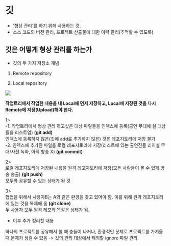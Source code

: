 깃
============
* '형상 관리'를 하기 위해 사용하는 것.
* 소스 코드의 버전 관리, 프로젝트 산출물에 대한 이력 관리(추적할 수 있도록)    
       
      
      
       
깃은 어떻게 형상 관리를 하는가
-------------------------------
  
  
* 깃의 두 가지 저장소 개념
1. Remote repository   
   
2. Local repository   
     
     
      
<img src="https://user-images.githubusercontent.com/75105871/121289051-55778f00-c91f-11eb-9a33-1537e119ee1f.jpg"/>
      
      
**작업트리에서 작업한 내용을 내 Local에 먼저 저장하고, Local에 저장된 것을 다시 Remote에 저장(Upload)해야 한다.**    
     
1>    
-1. 작업트리에서 형상 관리 하고싶은 대상 파일들을 인덱스에 등록(공연 무대에 설 대상들을 리스트업) __(git add)__      
    인덱스에 등록하지 않은(깃에 add로 추가하지 않은) 것은 레포지토리에 저장 불가    
-2. 인덱스에 추가된 파일을 로컬 레포지토리에 저장(리스트에 있는 출연진들 리허설 무대/사전 녹화, 아직 방송 X) __(git commit)__
    
2>        
로컬 레포지토리에 저장된 내용을 원격 레포지토리에 저장(모든 사람들이 볼 수 있게 방송 송출) __(git push)__     
모두와 공유할 수 있는 상태가 된 것
    
3>    
협업을 위해서 사용자B는 A와 같은 환경을 갖고 있어야 함. 이를 위해 원격 레포지토리에 있는 것을 복제해 옴 __(git clone)__   
두 사용자 모두 원격 레포와 똑같은 상태가 됨.
     
* 이후 추가 정리할 내용

하나의 프로젝트를 공유해서 쓸 때 충돌이 나거나, 환경적인 문제로 프로젝트를 가져올 때 문제가 생길 수 있음
-> 깃의 관리 대상에서 제외할 ignore 파일 관리

